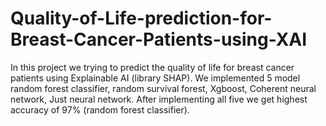 # Quality-of-Life-prediction-for-Breast-Cancer-Patients-using-XAI
In this project we trying to predict the quality of life for breast cancer patients using Explainable AI (library SHAP). We implemented 5 model random forest classifier, random survival forest, Xgboost, Coherent neural network, Just neural network. After implementing all five we get highest accuracy of 97% (random forest classifier).
